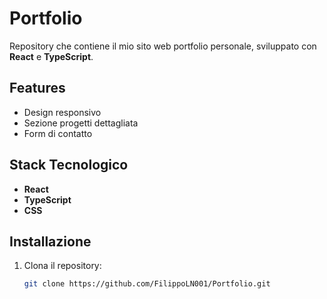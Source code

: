 # Portfolio

Repository che contiene il mio sito web portfolio personale, sviluppato con **React** e **TypeScript**.

## Features
- Design responsivo
- Sezione progetti dettagliata
- Form di contatto

## Stack Tecnologico
- **React**
- **TypeScript**
- **CSS**

## Installazione

1. Clona il repository:
   ```bash
   git clone https://github.com/FilippoLN001/Portfolio.git
